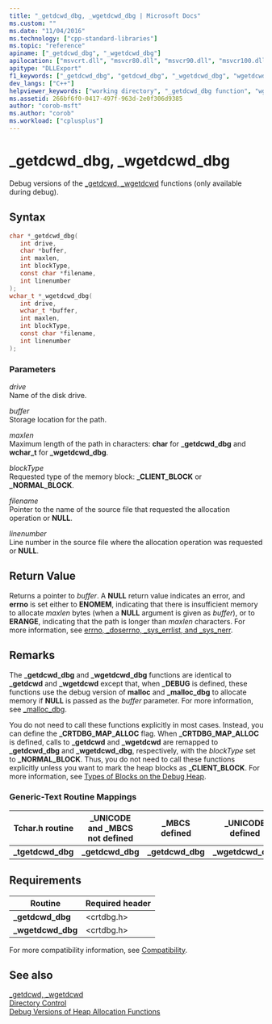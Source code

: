 ```yaml
---
title: "_getdcwd_dbg, _wgetdcwd_dbg | Microsoft Docs"
ms.custom: ""
ms.date: "11/04/2016"
ms.technology: ["cpp-standard-libraries"]
ms.topic: "reference"
apiname: ["_getdcwd_dbg", "_wgetdcwd_dbg"]
apilocation: ["msvcrt.dll", "msvcr80.dll", "msvcr90.dll", "msvcr100.dll", "msvcr100_clr0400.dll", "msvcr110.dll", "msvcr110_clr0400.dll", "msvcr120.dll", "msvcr120_clr0400.dll", "ucrtbase.dll"]
apitype: "DLLExport"
f1_keywords: ["_getdcwd_dbg", "getdcwd_dbg", "_wgetdcwd_dbg", "wgetdcwd_dbg"]
dev_langs: ["C++"]
helpviewer_keywords: ["working directory", "_getdcwd_dbg function", "wgetdcwd_dbg function", "current working directory", "getdcwd_dbg function", "_wgetdcwd_dbg function", "directories [C++], current working"]
ms.assetid: 266bf6f0-0417-497f-963d-2e0f306d9385
author: "corob-msft"
ms.author: "corob"
ms.workload: ["cplusplus"]
---
```

# _getdcwd_dbg, _wgetdcwd_dbg

Debug versions of the [_getdcwd, _wgetdcwd](getdcwd-wgetdcwd.md) functions (only available during debug).

## Syntax

```C
char *_getdcwd_dbg(
   int drive,
   char *buffer,
   int maxlen,
   int blockType,
   const char *filename,
   int linenumber
);
wchar_t *_wgetdcwd_dbg(
   int drive,
   wchar_t *buffer,
   int maxlen,
   int blockType,
   const char *filename,
   int linenumber
);
```

### Parameters

*drive*<br/>
Name of the disk drive.

*buffer*<br/>
Storage location for the path.

*maxlen*<br/>
Maximum length of the path in characters: **char** for **_getdcwd_dbg** and **wchar_t** for **_wgetdcwd_dbg**.

*blockType*<br/>
Requested type of the memory block: **_CLIENT_BLOCK** or **_NORMAL_BLOCK**.

*filename*<br/>
Pointer to the name of the source file that requested the allocation operation or **NULL**.

*linenumber*<br/>
Line number in the source file where the allocation operation was requested or **NULL**.

## Return Value

Returns a pointer to *buffer*. A **NULL** return value indicates an error, and **errno** is set either to **ENOMEM**, indicating that there is insufficient memory to allocate *maxlen* bytes (when a **NULL** argument is given as *buffer*), or to **ERANGE**, indicating that the path is longer than *maxlen* characters. For more information, see [errno, _doserrno, _sys_errlist, and _sys_nerr](../../c-runtime-library/errno-doserrno-sys-errlist-and-sys-nerr.md).

## Remarks

The **_getdcwd_dbg** and **_wgetdcwd_dbg** functions are identical to **_getdcwd** and **_wgetdcwd** except that, when **_DEBUG** is defined, these functions use the debug version of **malloc** and **_malloc_dbg** to allocate memory if **NULL** is passed as the *buffer* parameter. For more information, see [_malloc_dbg](malloc-dbg.md).

You do not need to call these functions explicitly in most cases. Instead, you can define the **_CRTDBG_MAP_ALLOC** flag. When **_CRTDBG_MAP_ALLOC** is defined, calls to **_getdcwd** and **_wgetdcwd** are remapped to **_getdcwd_dbg** and **_wgetdcwd_dbg**, respectively, with the *blockType* set to **_NORMAL_BLOCK**. Thus, you do not need to call these functions explicitly unless you want to mark the heap blocks as **_CLIENT_BLOCK**. For more information, see [Types of Blocks on the Debug Heap](/visualstudio/debugger/crt-debug-heap-details).

### Generic-Text Routine Mappings

|Tchar.h routine|_UNICODE and _MBCS not defined|_MBCS defined|_UNICODE defined|
|---------------------|--------------------------------------|--------------------|-----------------------|
|**_tgetdcwd_dbg**|**_getdcwd_dbg**|**_getdcwd_dbg**|**_wgetdcwd_dbg**|

## Requirements

|Routine|Required header|
|-------------|---------------------|
|**_getdcwd_dbg**|\<crtdbg.h>|
|**_wgetdcwd_dbg**|\<crtdbg.h>|

For more compatibility information, see [Compatibility](../../c-runtime-library/compatibility.md).

## See also

[_getdcwd, _wgetdcwd](getdcwd-wgetdcwd.md)<br/>
[Directory Control](../../c-runtime-library/directory-control.md)<br/>
[Debug Versions of Heap Allocation Functions](/visualstudio/debugger/debug-versions-of-heap-allocation-functions)<br/>
